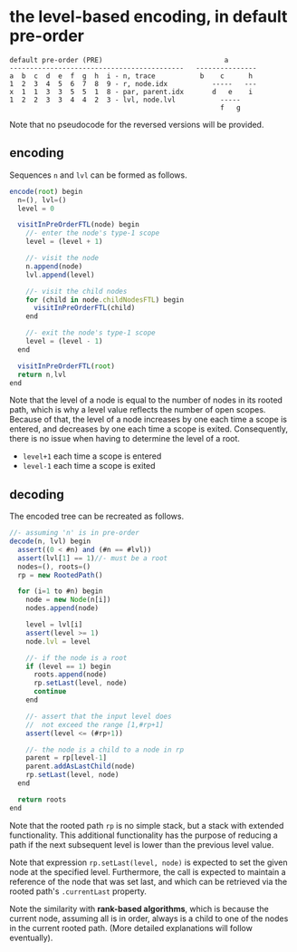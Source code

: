 
<!-- ======================================================================= -->
# the level-based encoding, in default pre-order

```
default pre-order (PRE)                              a
-------------------------------------------   ---------------
a  b  c  d  e  f  g  h  i - n, trace           b    c      h
1  2  3  4  5  6  7  8  9 - r, node.idx           -----   ---
x  1  1  3  3  5  5  1  8 - par, parent.idx       d   e    i
1  2  2  3  3  4  4  2  3 - lvl, node.lvl           -----
                                                    f   g
```

Note that no pseudocode for the reversed versions will be provided.

<!-- ======================================================================= -->
## encoding

Sequences `n` and `lvl` can be formed as follows.

```js
encode(root) begin
  n=(), lvl=()
  level = 0

  visitInPreOrderFTL(node) begin
    //- enter the node's type-1 scope
    level = (level + 1)

    //- visit the node
    n.append(node)
    lvl.append(level)

    //- visit the child nodes
    for (child in node.childNodesFTL) begin
      visitInPreOrderFTL(child)
    end

    //- exit the node's type-1 scope
    level = (level - 1)
  end

  visitInPreOrderFTL(root)
  return n,lvl
end
```

Note that the level of a node is equal to the number of nodes in its rooted
path, which is why a level value reflects the number of open scopes. Because
of that, the level of a node increases by one each time a scope is entered,
and decreases by one each time a scope is exited. Consequently, there is no
issue when having to determine the level of a root.

* `level+1` each time a scope is entered
* `level-1` each time a scope is exited

<!-- ======================================================================= -->
## decoding

The encoded tree can be recreated as follows.

```js
//- assuming 'n' is in pre-order
decode(n, lvl) begin
  assert((0 < #n) and (#n == #lvl))
  assert(lvl[1] == 1)//- must be a root
  nodes=(), roots=()
  rp = new RootedPath()

  for (i=1 to #n) begin
    node = new Node(n[i])
    nodes.append(node)

    level = lvl[i]
    assert(level >= 1)
    node.lvl = level

    //- if the node is a root
    if (level == 1) begin
      roots.append(node)
      rp.setLast(level, node)
      continue
    end

    //- assert that the input level does
    //  not exceed the range [1,#rp+1]
    assert(level <= (#rp+1))

    //- the node is a child to a node in rp
    parent = rp[level-1]
    parent.addAsLastChild(node)
    rp.setLast(level, node)
  end

  return roots
end
```

Note that the rooted path `rp` is no simple stack, but a stack with extended
functionality. This additional functionality has the purpose of reducing a
path if the next subsequent level is lower than the previous level value.

Note that expression `rp.setLast(level, node)` is expected to set the given
node at the specified level. Furthermore, the call is expected to maintain a
reference of the node that was set last, and which can be retrieved via the
rooted path's `.currentLast` property.

Note the similarity with **rank-based algorithms**, which is because the
current node, assuming all is in order, always is a child to one of the
nodes in the current rooted path. (More detailed explanations will follow
eventually).
